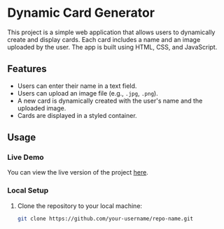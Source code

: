 # Dynamic Card Generator

This project is a simple web application that allows users to dynamically create and display cards. Each card includes a name and an image uploaded by the user. The app is built using HTML, CSS, and JavaScript.

## Features

- Users can enter their name in a text field.
- Users can upload an image file (e.g., `.jpg`, `.png`).
- A new card is dynamically created with the user's name and the uploaded image.
- Cards are displayed in a styled container.

## Usage

### Live Demo
You can view the live version of the project [here](#).

### Local Setup

1. Clone the repository to your local machine:
   ```bash
   git clone https://github.com/your-username/repo-name.git
